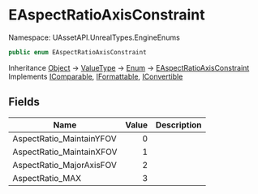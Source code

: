 # EAspectRatioAxisConstraint

Namespace: UAssetAPI.UnrealTypes.EngineEnums

```csharp
public enum EAspectRatioAxisConstraint
```

Inheritance [Object](https://docs.microsoft.com/en-us/dotnet/api/system.object) → [ValueType](https://docs.microsoft.com/en-us/dotnet/api/system.valuetype) → [Enum](https://docs.microsoft.com/en-us/dotnet/api/system.enum) → [EAspectRatioAxisConstraint](./uassetapi.unrealtypes.engineenums.easpectratioaxisconstraint.md)<br>
Implements [IComparable](https://docs.microsoft.com/en-us/dotnet/api/system.icomparable), [IFormattable](https://docs.microsoft.com/en-us/dotnet/api/system.iformattable), [IConvertible](https://docs.microsoft.com/en-us/dotnet/api/system.iconvertible)

## Fields

| Name | Value | Description |
| --- | --: | --- |
| AspectRatio_MaintainYFOV | 0 |  |
| AspectRatio_MaintainXFOV | 1 |  |
| AspectRatio_MajorAxisFOV | 2 |  |
| AspectRatio_MAX | 3 |  |
